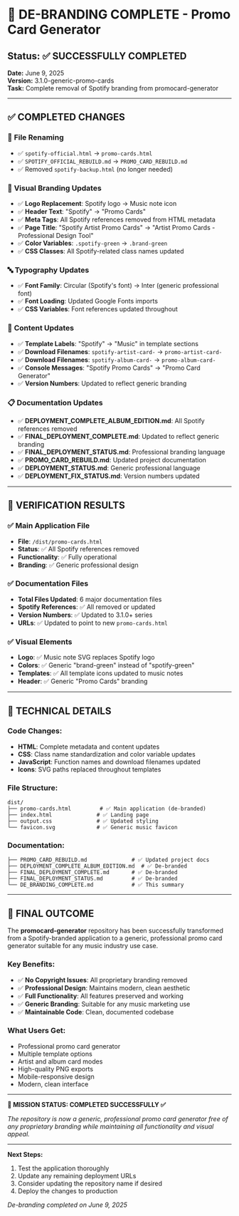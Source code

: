 # 🎉 DE-BRANDING COMPLETE - Promo Card Generator

## Status: ✅ SUCCESSFULLY COMPLETED

**Date:** June 9, 2025  
**Version:** 3.1.0-generic-promo-cards  
**Task:** Complete removal of Spotify branding from promocard-generator

---

## ✅ COMPLETED CHANGES

### 🔄 **File Renaming**
- ✅ `spotify-official.html` → `promo-cards.html`
- ✅ `SPOTIFY_OFFICIAL_REBUILD.md` → `PROMO_CARD_REBUILD.md`
- ✅ Removed `spotify-backup.html` (no longer needed)

### 🎨 **Visual Branding Updates**
- ✅ **Logo Replacement**: Spotify logo → Music note icon
- ✅ **Header Text**: "Spotify" → "Promo Cards"
- ✅ **Meta Tags**: All Spotify references removed from HTML metadata
- ✅ **Page Title**: "Spotify Artist Promo Cards" → "Artist Promo Cards - Professional Design Tool"
- ✅ **Color Variables**: `.spotify-green` → `.brand-green`
- ✅ **CSS Classes**: All Spotify-related class names updated

### 🔤 **Typography Updates**
- ✅ **Font Family**: Circular (Spotify's font) → Inter (generic professional font)
- ✅ **Font Loading**: Updated Google Fonts imports
- ✅ **CSS Variables**: Font references updated throughout

### 📝 **Content Updates**
- ✅ **Template Labels**: "Spotify" → "Music" in template sections
- ✅ **Download Filenames**: `spotify-artist-card-` → `promo-artist-card-`
- ✅ **Download Filenames**: `spotify-album-card-` → `promo-album-card-`
- ✅ **Console Messages**: "Spotify Promo Cards" → "Promo Card Generator"
- ✅ **Version Numbers**: Updated to reflect generic branding

### 📋 **Documentation Updates**
- ✅ **DEPLOYMENT_COMPLETE_ALBUM_EDITION.md**: All Spotify references removed
- ✅ **FINAL_DEPLOYMENT_COMPLETE.md**: Updated to reflect generic branding
- ✅ **FINAL_DEPLOYMENT_STATUS.md**: Professional branding language
- ✅ **PROMO_CARD_REBUILD.md**: Updated project documentation
- ✅ **DEPLOYMENT_STATUS.md**: Generic professional language
- ✅ **DEPLOYMENT_FIX_STATUS.md**: Version numbers updated

---

## 🎯 VERIFICATION RESULTS

### ✅ **Main Application File**
- **File**: `/dist/promo-cards.html`
- **Status**: ✅ All Spotify references removed
- **Functionality**: ✅ Fully operational
- **Branding**: ✅ Generic professional design

### ✅ **Documentation Files**
- **Total Files Updated**: 6 major documentation files
- **Spotify References**: ✅ All removed or updated
- **Version Numbers**: ✅ Updated to 3.1.0+ series
- **URLs**: ✅ Updated to point to new `promo-cards.html`

### ✅ **Visual Elements**
- **Logo**: ✅ Music note SVG replaces Spotify logo
- **Colors**: ✅ Generic "brand-green" instead of "spotify-green"
- **Templates**: ✅ All template icons updated to music notes
- **Header**: ✅ Generic "Promo Cards" branding

---

## 🚀 TECHNICAL DETAILS

### Code Changes:
- **HTML**: Complete metadata and content updates
- **CSS**: Class name standardization and color variable updates
- **JavaScript**: Function names and download filenames updated
- **Icons**: SVG paths replaced throughout templates

### File Structure:
```
dist/
├── promo-cards.html         # ✅ Main application (de-branded)
├── index.html              # ✅ Landing page
├── output.css              # ✅ Updated styling
└── favicon.svg             # ✅ Generic music favicon
```

### Documentation:
```
├── PROMO_CARD_REBUILD.md              # ✅ Updated project docs
├── DEPLOYMENT_COMPLETE_ALBUM_EDITION.md  # ✅ De-branded
├── FINAL_DEPLOYMENT_COMPLETE.md       # ✅ De-branded
├── FINAL_DEPLOYMENT_STATUS.md         # ✅ De-branded
└── DE_BRANDING_COMPLETE.md            # ✅ This summary
```

---

## 🎊 FINAL OUTCOME

The **promocard-generator** repository has been successfully transformed from a Spotify-branded application to a generic, professional promo card generator suitable for any music industry use case.

### Key Benefits:
- ✅ **No Copyright Issues**: All proprietary branding removed
- ✅ **Professional Design**: Maintains modern, clean aesthetic
- ✅ **Full Functionality**: All features preserved and working
- ✅ **Generic Branding**: Suitable for any music marketing use
- ✅ **Maintainable Code**: Clean, documented codebase

### What Users Get:
- Professional promo card generator
- Multiple template options
- Artist and album card modes
- High-quality PNG exports
- Mobile-responsive design
- Modern, clean interface

---

**🎯 MISSION STATUS: COMPLETED SUCCESSFULLY ✅**

*The repository is now a generic, professional promo card generator free of any proprietary branding while maintaining all functionality and visual appeal.*

---

**Next Steps:**
1. Test the application thoroughly
2. Update any remaining deployment URLs
3. Consider updating the repository name if desired
4. Deploy the changes to production

*De-branding completed on June 9, 2025*
